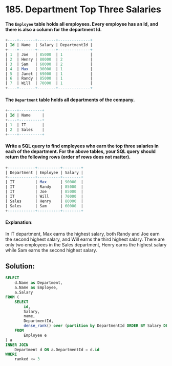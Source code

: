 # 185. Department Top Three Salaries

#### The `Employee` table holds all employees. Every employee has an Id, and there is also a column for the department Id.

```sql
+----+-------+--------+--------------+
| Id | Name  | Salary | DepartmentId |
+----+-------+--------+--------------+
| 1  | Joe   | 85000  | 1            |
| 2  | Henry | 80000  | 2            |
| 3  | Sam   | 60000  | 2            |
| 4  | Max   | 90000  | 1            |
| 5  | Janet | 69000  | 1            |
| 6  | Randy | 85000  | 1            |
| 7  | Will  | 70000  | 1            |
+----+-------+--------+--------------+
```

#### The `Department` table holds all departments of the company.

```sql
+----+----------+
| Id | Name     |
+----+----------+
| 1  | IT       |
| 2  | Sales    |
+----+----------+
```

#### Write a SQL query to find employees who earn the top three salaries in each of the department. For the above tables, your SQL query should return the following rows (order of rows does not matter).

```sql
+------------+----------+--------+
| Department | Employee | Salary |
+------------+----------+--------+
| IT         | Max      | 90000  |
| IT         | Randy    | 85000  |
| IT         | Joe      | 85000  |
| IT         | Will     | 70000  |
| Sales      | Henry    | 80000  |
| Sales      | Sam      | 60000  |
+------------+----------+--------+
```
#### Explanation:

In IT department, Max earns the highest salary, both Randy and Joe earn the second highest salary, and Will earns the third highest salary. There are only two employees in the Sales department, Henry earns the highest salary while Sam earns the second highest salary.

## Solution:
```sql
SELECT 
    d.Name as Department, 
    a.Name as Employee, 
    a.Salary
FROM (
    SELECT
        id, 
        Salary, 
        name,  
        DepartmentId,
        dense_rank() over (partition by DepartmentId ORDER BY Salary DESC) as ranked
    FROM
        Employee e
) a
INNER JOIN
    Department d ON a.DepartmentId = d.id
WHERE
    ranked <= 3   
````